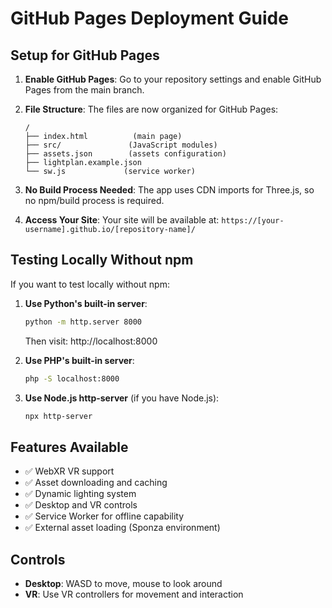 # GitHub Pages Deployment Guide

## Setup for GitHub Pages

1. **Enable GitHub Pages**: Go to your repository settings and enable GitHub Pages from the main branch.

2. **File Structure**: The files are now organized for GitHub Pages:
   ```
   /
   ├── index.html          (main page)
   ├── src/               (JavaScript modules)
   ├── assets.json        (assets configuration)
   ├── lightplan.example.json
   └── sw.js             (service worker)
   ```

3. **No Build Process Needed**: The app uses CDN imports for Three.js, so no npm/build process is required.

4. **Access Your Site**: Your site will be available at:
   `https://[your-username].github.io/[repository-name]/`

## Testing Locally Without npm

If you want to test locally without npm:

1. **Use Python's built-in server**:
   ```bash
   python -m http.server 8000
   ```
   Then visit: http://localhost:8000

2. **Use PHP's built-in server**:
   ```bash
   php -S localhost:8000
   ```

3. **Use Node.js http-server** (if you have Node.js):
   ```bash
   npx http-server
   ```

## Features Available

- ✅ WebXR VR support
- ✅ Asset downloading and caching
- ✅ Dynamic lighting system
- ✅ Desktop and VR controls
- ✅ Service Worker for offline capability
- ✅ External asset loading (Sponza environment)

## Controls

- **Desktop**: WASD to move, mouse to look around
- **VR**: Use VR controllers for movement and interaction
